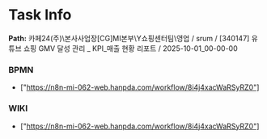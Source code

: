 # Task Info

**Path:** 카페24(주)\본사사업장\[CG]MI본부\Y쇼핑센터팀\영업 / srum / [340147] 유튜브 쇼핑 GMV 달성 관리 _ KPI_매출 현황 리포트 / 2025-10-01_00-00-00

### BPMN
- ["https://n8n-mi-062-web.hanpda.com/workflow/8i4j4xacWaRSyRZ0"]

### WIKI
- ["https://n8n-mi-062-web.hanpda.com/workflow/8i4j4xacWaRSyRZ0"]

